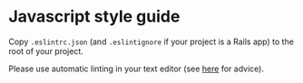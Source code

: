 # Javascript style guide

Copy `.eslintrc.json` (and `.eslintignore` if your project is a Rails
app) to the root of your project.

Please use automatic linting in your text editor (see [here](https://effilab.atlassian.net/wiki/display/IT/Eslint+-+Javascript+Linter)
for advice).
